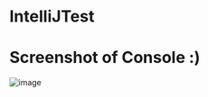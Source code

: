 # IntelliJTest
# Screenshot of Console :)
![image](https://user-images.githubusercontent.com/54131722/179920382-318c3e8d-fc72-4f99-826b-16e30c9baf3e.png)
